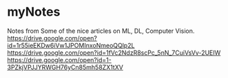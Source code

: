 # myNotes
Notes from Some of the nice articles on ML, DL, Computer Vision. 
https://drive.google.com/open?id=1r55ieEKDw6iVw1JPOMInxoNmeoQQlp2L
https://drive.google.com/open?id=1fVc2NdzR8scPc_5nN_7CuiVsVv-2UEIW
https://drive.google.com/open?id=1-3PZkjVPJJYRWGH76yCn85mh58ZX1tXV
